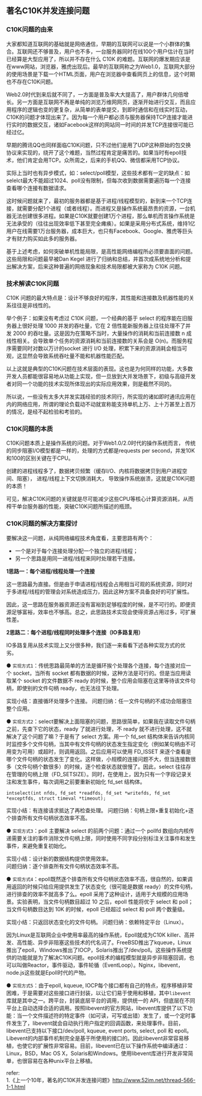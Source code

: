 ## 著名C10K并发连接问题

### C10K问题的由来

大家都知道互联网的基础就是网络通信，早期的互联网可以说是一个小群体的集合。互联网还不够普及，用户也不多，一台服务器同时在线100个用户估计在当时已经算是大型应用了，所以并不存在什么 C10K 的难题。互联网的爆发期应该是在www网站，浏览器，雅虎出现后。最早的互联网称之为Web1.0，互联网大部分的使用场景是下载一个HTML页面，用户在浏览器中查看网页上的信息，这个时期也不存在C10K问题。

Web2.0时代到来后就不同了，一方面是普及率大大提高了，用户群体几何倍增长。另一方面是互联网不再是单纯的浏览万维网网页，逐渐开始进行交互，而且应用程序的逻辑也变的更复杂，从简单的表单提交，到即时通信和在线实时互动，C10K的问题才体现出来了。因为每一个用户都必须与服务器保持TCP连接才能进行实时的数据交互，诸如Facebook这样的网站同一时间的并发TCP连接很可能已经过亿。

早期的腾讯QQ也同样面临C10K问题，只不过他们是用了UDP这种原始的包交换协议来实现的，绕开了这个难题，当然过程肯定是痛苦的。如果当时有epoll技术，他们肯定会用TCP。众所周之，后来的手机QQ、微信都采用TCP协议。

实际上当时也有异步模式，如：select/poll模型，这些技术都有一定的缺点：如selelct最大不能超过1024、poll没有限制，但每次收到数据需要遍历每一个连接查看哪个连接有数据请求。

这时候问题就来了，最初的服务器都是基于进程/线程模型的，新到来一个TCP连接，就需要分配1个进程（或者线程）。而进程又是操作系统最昂贵的资源，一台机器无法创建很多进程。如果是C10K就要创建1万个进程，那么单机而言操作系统是无法承受的（往往出现效率低下甚至完全瘫痪）。如果是采用分布式系统，维持1亿用户在线需要1万台服务器，成本巨大，也只有Facebook、Google、雅虎等巨头才有财力购买如此多的服务器。

基于上述考虑，如何突破单机性能局限，是高性能网络编程所必须要直面的问题。这些局限和问题最早被Dan Kegel 进行了归纳和总结，并首次成系统地分析和提出解决方案，后来这种普遍的网络现象和技术局限都被大家称为 C10K 问题。

### 技术解读C10K问题

C10K 问题的最大特点是：设计不够良好的程序，其性能和连接数及机器性能的关系往往是非线性的。   

举个例子：如果没有考虑过 C10K 问题，一个经典的基于 select 的程序能在旧服务器上很好处理 1000 并发的吞吐量，它在 2 倍性能新服务器上往往处理不了并发 2000 的吞吐量。这是因为在策略不当时，大量操作的消耗和当前连接数 n 成线性相关。会导致单个任务的资源消耗和当前连接数的关系会是 O(n)。而服务程序需要同时对数以万计的socket 进行 I/O 处理，积累下来的资源消耗会相当可观，这显然会导致系统吞吐量不能和机器性能匹配。     

以上这就是典型的C10K问题在技术层面的表现。这也是为何同样的功能，大多数开发人员都能很容易地从功能上实现，但一旦放到大并发场景下，初级与高级开发者对同一个功能的技术实现所体现出的实际应用效果，则是截然不同的。      

所以说，一些没有太多大并发实践经验的技术同行，所实现的诸如即时通讯应用在内的网络应用，所谓的理论负载动不动就宣称能支持单机上万、上十万甚至上百万的情况，是经不起检验和考验的。   

### C10K问题的本质

C10K问题本质上是操作系统的问题。对于Web1.0/2.0时代的操作系统而言， 传统的同步阻塞I/O模型都是一样的，处理的方式都是requests per second，并发10K和100的区别关键在于CPU。  

创建的进程线程多了，数据拷贝频繁（缓存I/O、内核将数据拷贝到用户进程空间、阻塞）， 进程/线程上下文切换消耗大， 导致操作系统崩溃，这就是C10K问题的本质！  

可见，解决C10K问题的关键就是尽可能减少这些CPU等核心计算资源消耗，从而榨干单台服务器的性能，突破C10K问题所描述的瓶颈。   

### C10K问题的解决方案探讨

要解决这一问题，从纯网络编程技术角度看，主要思路有两个：    

* 一个是对于每个连接处理分配一个独立的进程/线程；   
* 另一个思路是用同一进程/线程来同时处理若干连接。   


**1思路一：每个进程/线程处理一个连接**

这一思路最为直接。但是由于申请进程/线程会占用相当可观的系统资源，同时对于多进程/线程的管理会对系统造成压力，因此这种方案不具备良好的可扩展性。  

因此，这一思路在服务器资源还没有富裕到足够程度的时候，是不可行的。即便资源足够富裕，效率也不够高。总之，此思路技术实现会使得资源占用过多，可扩展性差。  

**2思路二：每个进程/线程同时处理多个连接（IO多路复用）**    

IO多路复用从技术实现上又分很多种，我们逐一来看看下述各种实现方式的优劣。    

● `实现方式1`：传统思路最简单的方法是循环挨个处理各个连接，每个连接对应一个 socket，当所有 socket 都有数据的时候，这种方法是可行的。但是当应用读取某个 socket 的文件数据不 ready 的时候，整个应用会阻塞在这里等待该文件句柄，即使别的文件句柄 ready，也无法往下处理。   

实现小结：直接循环处理多个连接。
问题归纳：任一文件句柄的不成功会阻塞住整个应用。    

● `实现方式2`：select要解决上面阻塞的问题，思路很简单，如果我在读取文件句柄之前，先查下它的状态，ready 了就进行处理，不 ready 就不进行处理，这不就解决了这个问题了嘛？于是有了 select 方案。用一个 fd_set 结构体来告诉内核同时监控多个文件句柄，当其中有文件句柄的状态发生指定变化（例如某句柄由不可用变为可用）或超时，则调用返回。之后应用可以使用 FD_ISSET 来逐个查看是哪个文件句柄的状态发生了变化。这样做，小规模的连接问题不大，但当连接数很多（文件句柄个数很多）的时候，逐个检查状态就很慢了。因此，select 往往存在管理的句柄上限（FD_SETSIZE）。同时，在使用上，因为只有一个字段记录关注和发生事件，每次调用之前要重新初始化 fd_set 结构体。   
	
```shell
intselect(int nfds, fd_set *readfds, fd_set *writefds, fd_set *exceptfds, struct timeval *timeout);
```
实现小结：有连接请求抵达了再检查处理。
问题归纳：句柄上限+重复初始化+逐个排查所有文件句柄状态效率不高。

● `实现方式3`：poll 主要解决 select 的前两个问题：通过一个 pollfd 数组向内核传递需要关注的事件消除文件句柄上限，同时使用不同字段分别标注关注事件和发生事件，来避免重复初始化。  

实现小结：设计新的数据结构提供使用效率。    
问题归纳：逐个排查所有文件句柄状态效率不高。    

● `实现方式4`：epoll既然逐个排查所有文件句柄状态效率不高，很自然的，如果调用返回的时候只给应用提供发生了状态变化（很可能是数据 ready）的文件句柄，进行排查的效率不就高多了么。epoll 采用了这种设计，适用于大规模的应用场景。实验表明，当文件句柄数目超过 10 之后，epoll 性能将优于 select 和 poll；当文件句柄数目达到 10K 的时候，epoll 已经超过 select 和 poll 两个数量级。    

实现小结：只返回状态变化的文件句柄。
问题归纳：依赖特定平台（Linux）。

因为Linux是互联网企业中使用率最高的操作系统，Epoll就成为C10K killer、高并发、高性能、异步非阻塞这些技术的代名词了。FreeBSD推出了kqueue，Linux推出了epoll，Windows推出了IOCP，Solaris推出了/dev/poll。这些操作系统提供的功能就是为了解决C10K问题。epoll技术的编程模型就是异步非阻塞回调，也可以叫做Reactor，事件驱动，事件轮循（EventLoop）。Nginx，libevent，node.js这些就是Epoll时代的产物。   

● `实现方式5`：由于epoll, kqueue, IOCP每个接口都有自己的特点，程序移植非常困难，于是需要对这些接口进行封装，以让它们易于使用和移植，其中`libevent`库就是其中之一。跨平台，封装底层平台的调用，提供统一的 API，但底层在不同平台上自动选择合适的调用。按照libevent的官方网站，libevent库提供了以下功能：当一个文件描述符的特定事件（如可读，可写或出错）发生了，或一个定时事件发生了，libevent就会自动执行用户指定的回调函数，来处理事件。目前，libevent已支持以下接口/dev/poll, kqueue, event ports, select, poll 和 epoll。Libevent的内部事件机制完全是基于所使用的接口的。因此libevent非常容易移植，也使它的扩展性非常容易。目前，libevent已在以下操作系统中编译通过：Linux，BSD，Mac OS X，Solaris和Windows。使用libevent库进行开发非常简单，也很容易在各种unix平台上移植。   

refer:  
1.《上一个10年，著名的C10K并发连接问题》http://www.52im.net/thread-566-1-1.html   